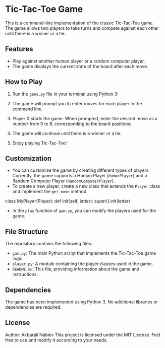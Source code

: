# Tic-Tac-Toe Game

This is a command-line implementation of the classic Tic-Tac-Toe game. The game allows two players to take turns and compete against each other until there is a winner or a tie.

## Features

- Play against another human player or a random computer player.
- The game displays the current state of the board after each move.

## How to Play

1. Run the `game.py` file in your terminal using Python 3: 

3. The game will prompt you to enter moves for each player in the command line.

3. Player X starts the game. When prompted, enter the desired move as a number from 0 to 8, corresponding to the board positions:


4. The game will continue until there is a winner or a tie.

5. Enjoy playing Tic-Tac-Toe!

## Customization

- You can customize the game by creating different types of players. Currently, the game supports a Human Player (`HumanPlayer`) and a Random Computer Player (`RandomComputerPlayer`).
- To create a new player, create a new class that extends the `Player` class and implement the `get_move` method.

class MyPlayer(Player):
  def init(self, letter):
    super().init(letter)

- In the `play` function of `gam.py`, you can modify the players used for the game.

## File Structure

The repository contains the following files:

- `gam.py`: The main Python script that implements the Tic-Tac-Toe game logic.
- `player.py`: A module containing the player classes used in the game.
- `README.md`: This file, providing information about the game and instructions.

## Dependencies

The game has been implemented using Python 3. No additional libraries or dependencies are required.

## License
Author: Akbarali Nabiev
This project is licensed under the MIT License. Feel free to use and modify it according to your needs.
